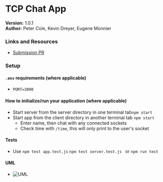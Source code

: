 # TCP Chat App
<!-- # LAB 17: Extend TCP Chat App -->
<!-- Extend the TCP chat server and client we demoed in class today to handle at least one other type of event. Currently, all it knows how to do is accept text and broadcast it to everybody.

Possible examples of ways you could extend the app:

- Let the client send another type of event besides a plain message, e.g. emotes (typing "/me smiles" should produce "Emily smiles", not "[Emily]: smiles"
- Add functionality to the server to accept commands from users
  - Typing "/who" to get a list of all users who are currently on the server
  - Typing "/time" to have the server return the current time
  - Note: these commands should only return a response to the user who sent them!
- Whatever you can think of! -->

__Version:__ 1.0.1  
__Author:__ Peter Cole, Kevin Dreyer, Eugene Monnier

### Links and Resources

- [Submission PR](https://github.com/petercole-401-advanced-javascript/tcp-chat-app/pull/2)
<!-- - [Swagger Docs]() -->
<!-- - [ci/cd](../master/.github/workflows/nodejs.yml) (GitHub Actions) -->
<!-- - [Back-end Server URL](http://xyz.com) (when applicable) -->
<!-- - [Front-end Application](http://xyz.com) (when applicable) -->

### Setup

#### `.env` requirements (where applicable)

- `PORT=3000`
<!-- - `MONGODB_URI=mongodb://localhost:27017/users` -->

#### How to initialize/run your application (where applicable)

- Start server from the server directory in one terminal tab`npm start`
- Start app from the client directory in another terminal tab `npm start`
  - Enter name, then chat with any connected sockets
  - Check time with `/time`, this will only print to the user's socket

#### Tests

- Use `npm test app.test.js` `npm test server.test.js ` or `npm run test`
<!-- - Any tests of note?
  - Functional server and category additions -->
<!-- - Describe any tests that you did not complete, skipped, etc
  - ... -->

#### UML
<!-- Link to an image of the UML for your application and response to events -->
- ![UML](../master/assets/tcp-chat-app-UML.jpg)
<!-- UML from class -->